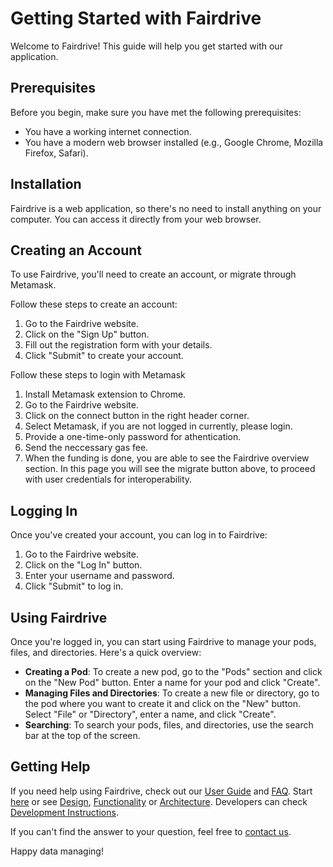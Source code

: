 # Getting Started with Fairdrive

Welcome to Fairdrive! This guide will help you get started with our application.

## Prerequisites

Before you begin, make sure you have met the following prerequisites:

- You have a working internet connection.
- You have a modern web browser installed (e.g., Google Chrome, Mozilla Firefox, Safari).

## Installation

Fairdrive is a web application, so there's no need to install anything on your computer. You can access it directly from your web browser.

## Creating an Account

To use Fairdrive, you'll need to create an account, or migrate through Metamask.

Follow these steps to create an account:

1. Go to the Fairdrive website.
2. Click on the "Sign Up" button.
3. Fill out the registration form with your details.
4. Click "Submit" to create your account.

Follow these steps to login with Metamask

1. Install Metamask extension to Chrome.
2. Go to the Fairdrive website.
3. Click on the connect button in the right header corner.
4. Select Metamask, if you are not logged in currently, please login.
5. Provide a one-time-only password for athentication.
6. Send the neccessary gas fee.
7. When the funding is done, you are able to see the Fairdrive overview section. In this page you will see the migrate button above, to proceed with user credentials for interoperability.

## Logging In

Once you've created your account, you can log in to Fairdrive:

1. Go to the Fairdrive website.
2. Click on the "Log In" button.
3. Enter your username and password.
4. Click "Submit" to log in.

## Using Fairdrive

Once you're logged in, you can start using Fairdrive to manage your pods, files, and directories. Here's a quick overview:

- **Creating a Pod**: To create a new pod, go to the "Pods" section and click on the "New Pod" button. Enter a name for your pod and click "Create".
- **Managing Files and Directories**: To create a new file or directory, go to the pod where you want to create it and click on the "New" button. Select "File" or "Directory", enter a name, and click "Create".
- **Searching**: To search your pods, files, and directories, use the search bar at the top of the screen.

## Getting Help

If you need help using Fairdrive, check out our [User Guide](USER-GUIDE.md) and [FAQ](FAQ.md).
Start [here](GETTING-STARTED.md) or see [Design](DESIGN.md), [Functionality](FUNCTIONALITY.md) or [Architecture](ARCHITECTURE.md).
Developers can check [Development Instructions](DEVELOPMENT.md).

If you can't find the answer to your question, feel free to [contact us](CONTACT.md).

Happy data managing!
